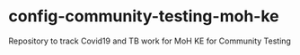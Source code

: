 # config-community-testing-moh-ke
Repository to track Covid19 and TB work for MoH KE for Community Testing
